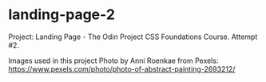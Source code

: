 # landing-page-2

Project: Landing Page - The Odin Project CSS Foundations Course. Attempt #2.

Images used in this project
Photo by Anni Roenkae from Pexels: https://www.pexels.com/photo/photo-of-abstract-painting-2693212/
